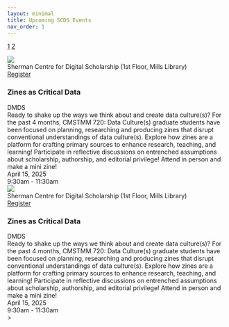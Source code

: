 ```yaml
---
layout: minimal
title: Upcoming SCDS Events
nav_order: 1 
---
```


<link rel="stylesheet" href="./assets/css/events.css">

<a href="/index.md">1</a> <a href="/style-2.md">2</a>

<div class= "event-wrapper">
  <div class="event-left-cell">
    <img class="event-banner" src="https://devgj00vx92jb.cloudfront.net/data/feat_img/4102/7565/1743543001.png">
  </div>

  <div class="event-location">Sherman Centre for Digital Scholarship (1st Floor, Mills Library)</div>

  <div class="event-register-cell">
     <a href="#" class="register-button">Register</a>
  </div>
  <div class ="right-col">
    <h3 class="event-title">Zines as Critical Data</h3>
    <span class="event-category">DMDS</span>
  </div>
  <div class="event-description">
    Ready to shake up the ways we think about and create data culture(s)? For the past 4 months, CMSTMM 720: Data Culture(s) graduate students have been focused on planning, researching and producing zines that disrupt conventional understandings of data culture(s).  
    Explore how zines are a platform for crafting primary sources to enhance research, teaching, and learning! 
    Participate in reflective discussions on entrenched assumptions about scholarship, authorship, and editorial privilege!  
    Attend in person and make a mini zine! 
</div>
<div class="event-corner-time-cell">
    <div class="event-date">April 15, 2025</div>
    <div class="event-time">9:30am - 11:30am</div>
    
</div>
</div>
<div class= "event-wrapper">
  <div class="event-left-cell">
    <img class="event-banner" src="https://devgj00vx92jb.cloudfront.net/data/feat_img/4102/7565/1743543001.png">
  </div>

  <div class="event-location">Sherman Centre for Digital Scholarship (1st Floor, Mills Library)</div>

  <div class="event-register-cell">
     <a href="#" class="register-button">Register</a>
  </div>
  <div class ="right-col">
    <h3 class="event-title">Zines as Critical Data</h3>
    <span class="event-category">DMDS</span>
  </div>
  <div class="event-description">
    Ready to shake up the ways we think about and create data culture(s)? For the past 4 months, CMSTMM 720: Data Culture(s) graduate students have been focused on planning, researching and producing zines that disrupt conventional understandings of data culture(s).  
    Explore how zines are a platform for crafting primary sources to enhance research, teaching, and learning! 
    Participate in reflective discussions on entrenched assumptions about scholarship, authorship, and editorial privilege!  
    Attend in person and make a mini zine! 
</div>
<div class="event-corner-time-cell">
    <div class="event-date">April 15, 2025</div>
    <div class="event-time">9:30am - 11:30am</div>
    
</div>
</div>>
